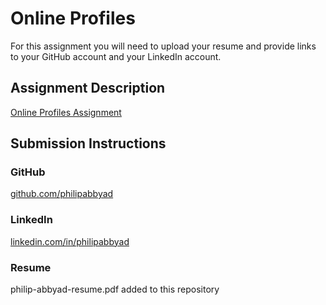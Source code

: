 # Online Profiles
For this assignment you will need to upload your resume and provide links to your GitHub account and your LinkedIn account.

## Assignment Description
[Online Profiles Assignment](https://education.launchcode.org/liftoff/modules/assignments/online-profiles)

## Submission Instructions
 
### GitHub
[github.com/philipabbyad](https://github.com/philipabbyad)
 
### LinkedIn
[linkedin.com/in/philipabbyad](https://www.linkedin.com/in/philipabbyad/)

### Resume
philip-abbyad-resume.pdf added to this repository
